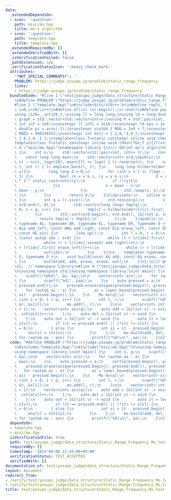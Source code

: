 ```yaml
---
data:
  _extendedDependsOn:
  - icon: ':question:'
    path: misc/mo.hpp
    title: mo's algorithm
  - icon: ':question:'
    path: template.hpp
    title: template.hpp
  _extendedRequiredBy: []
  _extendedVerifiedWith: []
  _isVerificationFailed: false
  _pathExtension: cpp
  _verificationStatusIcon: ':heavy_check_mark:'
  attributes:
    '*NOT_SPECIAL_COMMENTS*': ''
    PROBLEM: https://judge.yosupo.jp/problem/static_range_frequency
    links:
    - https://judge.yosupo.jp/problem/static_range_frequency
  bundledCode: "#line 1 \"test/yosupo_judge/data_structure/Static_Range_Frequency_Mo.test.cpp\"\
    \n#define PROBLEM \"https://judge.yosupo.jp/problem/static_range_frequency\"\n\
    #line 2 \"template.hpp\"\n#include<bits/stdc++.h>\n#define rep(i, N)  for(int\
    \ i=0;i<(N);i++)\n#define all(x) (x).begin(),(x).end()\n#define popcount(x) __builtin_popcount(x)\n\
    using i128=__int128_t;\nusing ll = long long;\nusing ld = long double;\nusing\
    \ graph = std::vector<std::vector<int>>;\nusing P = std::pair<int, int>;\nconstexpr\
    \ int inf = 1e9;\nconstexpr ll infl = 1e18;\nconstexpr ld eps = 1e-6;\nconst long\
    \ double pi = acos(-1);\nconstexpr uint64_t MOD = 1e9 + 7;\nconstexpr uint64_t\
    \ MOD2 = 998244353;\nconstexpr int dx[] = { 1,0,-1,0 };\nconstexpr int dy[] =\
    \ { 0,1,0,-1 };\ntemplate<class T>static constexpr inline void chmax(T&x,T y){if(x<y)x=y;}\n\
    template<class T>static constexpr inline void chmin(T&x,T y){if(x>y)x=y;}\n#line\
    \ 4 \"misc/mo.hpp\"\nnamespace library {\n/// @brief mo's algorithm\nclass Mo\
    \ {\n    int n;\n    std::vector<std::pair<int, int>> lr;\n    const int logn;\n\
    \    const long long maxn;\n    std::vector<int> ord;\npublic:\n    explicit Mo(int\
    \ n) : n(n), logn(20), maxn(1ll << logn) { lr.reserve(n); }\n    void add(int\
    \ l, int r) { lr.emplace_back(l, r); }\n    long long hilbertorder(int x, int\
    \ y){\n        long long d = 0;\n        for (int s = 1 << (logn - 1); s; s >>=\
    \ 1) {\n            bool rx = x & s, ry = y & s;\n            d = d << 2 | rx\
    \ * 3 ^ static_cast<int>(ry);\n            if (!ry){\n                if (rx)\n\
    \                {\n                    x = maxn - x;\n                    y =\
    \ maxn - y;\n                }\n                std::swap(x, y);\n           \
    \ }\n        }\n        return d;\n    }\n\nprivate:\n    inline void line_up()\
    \ {\n        int q = lr.size();\n        ord.resize(q);\n        std::iota(ord.begin(),\
    \ ord.end(), 0);\n        std::vector<long long> tmp(q);\n        for (int i =\
    \ 0; i < q; i++) {\n            tmp[i] = hilbertorder(lr[i].first, lr[i].second);\n\
    \        }\n        std::sort(ord.begin(), ord.end(), [&](int a, int b) {\n  \
    \          return tmp[a] < tmp[b];\n        });\n    }\npublic:\n    template<\
    \ typename AL, typename AR, typename EL, typename ER, typename O >\n    void build(const\
    \ AL& add_left, const AR& add_right, const EL& erase_left, const ER& erase_right,\
    \ const O& out) {\n        line_up();\n        int l = 0, r = 0;\n        for\
    \ (const auto& idx : ord) {\n            while (l > lr[idx].first) add_left(--l);\n\
    \            while (r < lr[idx].second) add_right(r++);\n            while (l\
    \ < lr[idx].first) erase_left(l++);\n            while (r > lr[idx].second) erase_right(--r);\n\
    \            out(idx);\n        }\n    }\n\n    template< typename A, typename\
    \ E, typename O >\n    void build(const A& add, const E& erase, const O& out)\
    \ {\n        build(add, add, erase, erase, out);\n    }\n};\n/// @docs docs/other/mo.md\n\
    \n};  // namespace library\n#line 4 \"test/yosupo_judge/data_structure/Static_Range_Frequency_Mo.test.cpp\"\
    \n\nusing namespace std;\nusing namespace library;\nint main() {\n    int n, q;\n\
    \    scanf(\"%d%d\", &n, &q);\n\n    vector<int> a(n);\n    for (auto& aa : a)\
    \ {\n        scanf(\"%d\", &aa);\n    }\n    auto pressed = a;\n    sort(pressed.begin(),\
    \ pressed.end());\n    pressed.erase(unique(pressed.begin(), pressed.end()), pressed.end());\n\
    \    for (auto& ai : a) {\n        ai = lower_bound(pressed.begin(), pressed.end(),\
    \ ai) - pressed.begin();\n    }\n    Mo mo(q);\n    vector<int> x(q);\n    for\
    \ (int i = 0; i < q; i++) {\n        int l, r;\n        scanf(\"%d%d%d\\n\", &l,\
    \ &r, &x[i]);\n        mo.add(l, r);\n    }\n\n    vector<int> cnt(pressed.size()\
    \ + 1);\n    vector<int> ans(q);\n    auto add = [&](int v) -> void {\n      \
    \  cnt[a[v]]++;\n    };\n    auto del = [&](int v) -> void {\n        cnt[a[v]]--;\n\
    \    };\n    auto out = [&](int v) -> void {\n        auto it = lower_bound(all(pressed),\
    \ x[v]);\n        if (it == pressed.end() || (*it) != x[v]) {\n            ans[v]\
    \ = 0;\n        } else {\n            int xi = it - pressed.begin();\n       \
    \     ans[v] = cnt[xi];\n        }\n    };\n    mo.build(add, del, out);\n   \
    \ for (auto& aa : ans) {\n        printf(\"%d\\n\", aa);\n    }\n}\n"
  code: "#define PROBLEM \"https://judge.yosupo.jp/problem/static_range_frequency\"\
    \n#include\"template.hpp\"\n#include\"misc/mo.hpp\"\n\nusing namespace std;\n\
    using namespace library;\nint main() {\n    int n, q;\n    scanf(\"%d%d\", &n,\
    \ &q);\n\n    vector<int> a(n);\n    for (auto& aa : a) {\n        scanf(\"%d\"\
    , &aa);\n    }\n    auto pressed = a;\n    sort(pressed.begin(), pressed.end());\n\
    \    pressed.erase(unique(pressed.begin(), pressed.end()), pressed.end());\n \
    \   for (auto& ai : a) {\n        ai = lower_bound(pressed.begin(), pressed.end(),\
    \ ai) - pressed.begin();\n    }\n    Mo mo(q);\n    vector<int> x(q);\n    for\
    \ (int i = 0; i < q; i++) {\n        int l, r;\n        scanf(\"%d%d%d\\n\", &l,\
    \ &r, &x[i]);\n        mo.add(l, r);\n    }\n\n    vector<int> cnt(pressed.size()\
    \ + 1);\n    vector<int> ans(q);\n    auto add = [&](int v) -> void {\n      \
    \  cnt[a[v]]++;\n    };\n    auto del = [&](int v) -> void {\n        cnt[a[v]]--;\n\
    \    };\n    auto out = [&](int v) -> void {\n        auto it = lower_bound(all(pressed),\
    \ x[v]);\n        if (it == pressed.end() || (*it) != x[v]) {\n            ans[v]\
    \ = 0;\n        } else {\n            int xi = it - pressed.begin();\n       \
    \     ans[v] = cnt[xi];\n        }\n    };\n    mo.build(add, del, out);\n   \
    \ for (auto& aa : ans) {\n        printf(\"%d\\n\", aa);\n    }\n}"
  dependsOn:
  - template.hpp
  - misc/mo.hpp
  isVerificationFile: true
  path: test/yosupo_judge/data_structure/Static_Range_Frequency_Mo.test.cpp
  requiredBy: []
  timestamp: '2023-04-06 21:43:06+09:00'
  verificationStatus: TEST_ACCEPTED
  verifiedWith: []
documentation_of: test/yosupo_judge/data_structure/Static_Range_Frequency_Mo.test.cpp
layout: document
redirect_from:
- /verify/test/yosupo_judge/data_structure/Static_Range_Frequency_Mo.test.cpp
- /verify/test/yosupo_judge/data_structure/Static_Range_Frequency_Mo.test.cpp.html
title: test/yosupo_judge/data_structure/Static_Range_Frequency_Mo.test.cpp
---
```

